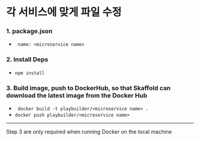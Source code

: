 # 각 서비스에 맞게 파일 수정

### 1. package.json

- ` name: <microservice name>`

### 2. Install Deps

- `npm install`

### 3. Build image, push to DockerHub, so that Skaffold can download the latest image from the Docker Hub

- ` docker build -t playbuilder/<microservice name> .`
- `docker push playbuilder/<microservice name>`

---

Step 3 are only required when running Docker on the local machine
